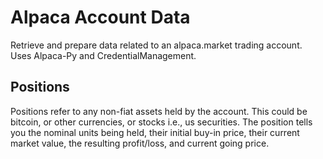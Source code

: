 # Alpaca Account Data
Retrieve and prepare data related to an alpaca.market trading account.  Uses Alpaca-Py and CredentialManagement.

## Positions
Positions refer to any non-fiat assets held by the account.  This could be bitcoin, or other
currencies, or stocks i.e., us securities.  The position tells you the nominal units being held,
their initial buy-in price, their current market value, the resulting profit/loss, and current
going price.
